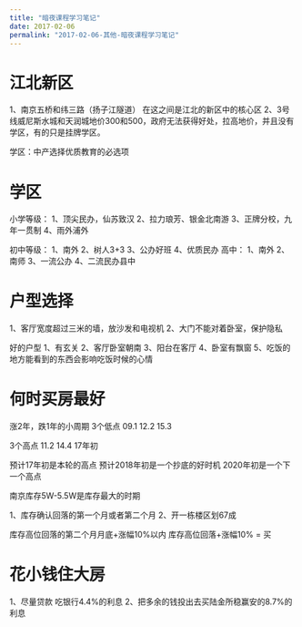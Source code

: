 ```yaml
---
title: "暗夜课程学习笔记"
date: 2017-02-06
permalink: "2017-02-06-其他-暗夜课程学习笔记"
---
```






# 江北新区
1、南京五桥和纬三路（扬子江隧道）
	在这之间是江北的新区中的核心区
2、3号线威尼斯水城和天润城地价300和500，政府无法获得好处，拉高地价，并且没有学区，有的只是挂牌学区。

学区：中产选择优质教育的必选项

# 学区


小学等级：
	1、顶尖民办，仙苏致汉
	2、拉力琅芳、银金北南游
	3、正牌分校，九年一贯制
	4、雨外浦外

初中等级：
	1、南外
	2、树人3+3
	3、公办好班
	4、优质民办
高中：
	1、南外
	2、南师
	3、一流公办
	4、二流民办县中

# 户型选择


1、客厅宽度超过三米的墙，放沙发和电视机
2、大门不能对着卧室，保护隐私

好的户型
	1、有玄关
	2、客厅卧室朝南
	3、阳台在客厅
	4、卧室有飘窗
	5、吃饭的地方能看到的东西会影响吃饭时候的心情


# 何时买房最好

涨2年，跌1年的小周期
3个低点
	09.1
	12.2
	15.3
	
3个高点
	11.2
	14.4
	17年初
	
预计17年初是本轮的高点
预计2018年初是一个抄底的好时机
2020年初是一个下一个高点

南京库存5W-5.5W是库存最大的时期

1、库存确认回落的第一个月或者第二个月
2、开一栋楼区划67成

库存高位回落的第二个月月底+涨幅10%以内
库存高位回落+涨幅10% = 买


# 花小钱住大房

1、尽量贷款
	吃银行4.4%的利息
2、把多余的钱投出去买陆金所稳赢安的8.7%的利息

